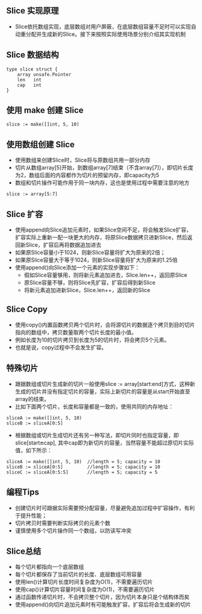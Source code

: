 ## Slice 实现原理
* Slice依托数组实现，底层数组对用户屏蔽，在底层数组容量不足时可以实现自动重分配并生成新的Slice。接下来按照实际使用场景分别介绍其实现机制

## Slice 数据结构

```
type slice struct {
​    array unsafe.Pointer
​    len   int
​    cap   int
}
```

## 使用 make 创建 Slice

```
slice := make([]int, 5, 10)
```

## 使用数组创建 Slice
* 使用数组来创建Slice时，Slice将与原数组共用一部分内存
* 切片从数组array[5]开始，到数组array[7]结束（不含array[7]），即切片长度为2，数组后面的内容都作为切片的预留内存，即capacity为5
* 数组和切片操作可能作用于同一块内存，这也是使用过程中需要注意的地方

```
slice := array[5:7]
```

## Slice 扩容
* 使用append向Slice追加元素时，如果Slice空间不足，将会触发Slice扩容，扩容实际上重新一配一块更大的内存，将原Slice数据拷贝进新Slice，然后返回新Slice，扩容后再将数据追加进去
* 如果原Slice容量小于1024，则新Slice容量将扩大为原来的2倍；
* 如果原Slice容量大于等于1024，则新Slice容量将扩大为原来的1.25倍
* 使用append()向Slice添加一个元素的实现步骤如下：
    * 假如Slice容量够用，则将新元素追加进去，Slice.len++，返回原Slice
    * 原Slice容量不够，则将Slice先扩容，扩容后得到新Slice
    * 将新元素追加进新Slice，Slice.len++，返回新的Slice
    
## Slice Copy
* 使用copy()内置函数拷贝两个切片时，会将源切片的数据逐个拷贝到目的切片指向的数组中，拷贝数量取两个切片长度的最小值。
* 例如长度为10的切片拷贝到长度为5的切片时，将会拷贝5个元素。
* 也就是说，copy过程中不会发生扩容。

## 特殊切片
* 跟据数组或切片生成新的切片一般使用slice := array[start:end]方式，这种新生成的切片并没有指定切片的容量，实际上新切片的容量是从start开始直至array的结束。
* 比如下面两个切片，长度和容量都是一致的，使用共同的内存地址：

```
sliceA := make([]int, 5, 10)
sliceB := sliceA[0:5]
```

* 根据数组或切片生成切片还有另一种写法，即切片同时也指定容量，即slice[start:end:cap], 其中cap即为新切片的容量，当然容量不能超过原切片实际值，如下所示：

```
​sliceA := make([]int, 5, 10)  //length = 5; capacity = 10
​sliceB := sliceA[0:5]         //length = 5; capacity = 10
sliceC := sliceA[0:5:5]       //length = 5; capacity = 5
```

## 编程Tips
* 创建切片时可跟据实际需要预分配容量，尽量避免追加过程中扩容操作，有利于提升性能；
* 切片拷贝时需要判断实际拷贝的元素个数
* 谨慎使用多个切片操作同一个数组，以防读写冲突

## Slice总结
* 每个切片都指向一个底层数组
* 每个切片都保存了当前切片的长度、底层数组可用容量
* 使用len()计算切片长度时间复杂度为O(1)，不需要遍历切片
* 使用cap()计算切片容量时间复杂度为O(1)，不需要遍历切片
* 通过函数传递切片时，不会拷贝整个切片，因为切片本身只是个结构体而矣
* 使用append()向切片追加元素时有可能触发扩容，扩容后将会生成新的切片